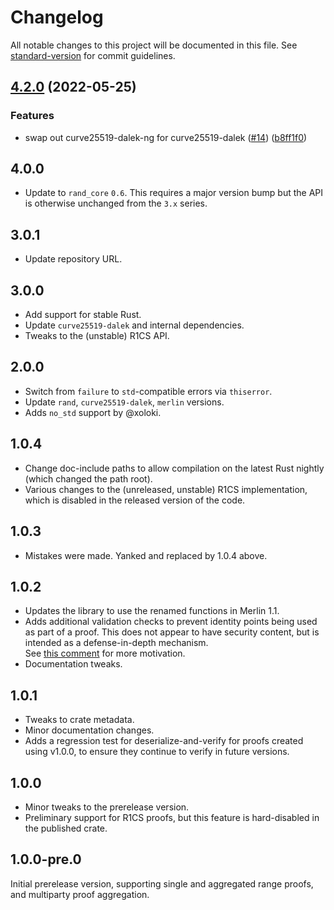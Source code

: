 # Changelog

All notable changes to this project will be documented in this file. See [standard-version](https://github.com/conventional-changelog/standard-version) for commit guidelines.

## [4.2.0](https://github.com/tari-project/bulletproofs/compare/v4.1.2...v4.2.0) (2022-05-25)


### Features

* swap out curve25519-dalek-ng for curve25519-dalek ([#14](https://github.com/tari-project/bulletproofs/issues/14)) ([b8ff1f0](https://github.com/tari-project/bulletproofs/commit/b8ff1f0694575957d1ca928b60710c23bd85d260))

## 4.0.0

* Update to `rand_core` `0.6`.  This requires a major version bump but the API
  is otherwise unchanged from the `3.x` series.

## 3.0.1

* Update repository URL.

## 3.0.0

* Add support for stable Rust.
* Update `curve25519-dalek` and internal dependencies.
* Tweaks to the (unstable) R1CS API.

## 2.0.0

* Switch from `failure` to `std`-compatible errors via `thiserror`.
* Update `rand`, `curve25519-dalek`, `merlin` versions.
* Adds `no_std` support by @xoloki.

## 1.0.4

* Change doc-include paths to allow compilation on the latest Rust nightly
  (which changed the path root).
* Various changes to the (unreleased, unstable) R1CS implementation, which is
  disabled in the released version of the code.

## 1.0.3

* Mistakes were made. Yanked and replaced by 1.0.4 above.

## 1.0.2

* Updates the library to use the renamed functions in Merlin 1.1.
* Adds additional validation checks to prevent identity points being used as
  part of a proof.  This does not appear to have security content, but is
  intended as a defense-in-depth mechanism.  
  See [this comment][identity_comment] for more motivation.
* Documentation tweaks.

## 1.0.1

* Tweaks to crate metadata.
* Minor documentation changes.
* Adds a regression test for deserialize-and-verify for proofs created using
  v1.0.0, to ensure they continue to verify in future versions.

## 1.0.0

* Minor tweaks to the prerelease version.  
* Preliminary support for R1CS proofs, but this feature is hard-disabled in the
  published crate.

## 1.0.0-pre.0

Initial prerelease version, supporting single and aggregated range proofs, and
multiparty proof aggregation.

[identity_comment]: https://github.com/dalek-cryptography/bulletproofs/pull/248#discussion_r251916724
